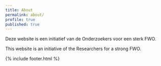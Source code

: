 ```yaml
---
title: About
permalink: about/
profile: true
published: true
---
```


Deze website is een initiatief van de Onderzoekers voor een sterk FWO.

This website is an initiative of the Researchers for a strong FWO.

{% include footer.html %}
